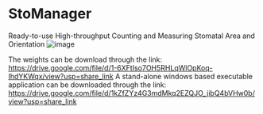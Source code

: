 # StoManager
Ready-to-use High-throughput Counting and Measuring Stomatal Area and Orientation
![image](https://user-images.githubusercontent.com/98176596/220231075-b11e0630-87e1-412d-808b-592961d3c1fb.png)

The weights can be download through the link: https://drive.google.com/file/d/1-6XFtIso7OH5RHLqWlOpKoq-IhdYKWqx/view?usp=share_link
A stand-alone windows based executable application can be downloaded through the link: https://drive.google.com/file/d/1kZfZYz4G3mdMkq2EZQJO_jibQ4bVHw0b/view?usp=share_link


